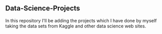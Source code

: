 ## Data-Science-Projects ##      
In this repository I'll be adding the projects which I have done by myself taking the data sets from Kaggle and other data science web sites.                              
  
